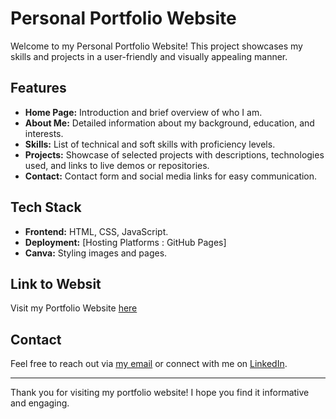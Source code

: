 # Personal Portfolio Website

Welcome to my Personal Portfolio Website! This project showcases my skills and projects  in a user-friendly and visually appealing manner.

## Features

- **Home Page:** Introduction and brief overview of who I am.
- **About Me:** Detailed information about my background, education, and interests.
- **Skills:** List of technical and soft skills with proficiency levels.
- **Projects:** Showcase of selected projects with descriptions, technologies used, and links to live demos or repositories.
- **Contact:** Contact form and social media links for easy communication.

## Tech Stack

- **Frontend:** HTML, CSS, JavaScript.
- **Deployment:** [Hosting Platforms : GitHub Pages]
- **Canva:** Styling images and pages.
 
## Link to Websit

Visit my Portfolio Website [here](https://aishrma.github.io/Personal-Portfolio/)

## Contact

Feel free to reach out via [my email](mailto:aishsharma1102@gmail.com) or connect with me on [LinkedIn](https://www.linkedin.com/in/aishwarya-sharma-a0316a306/).

---

Thank you for visiting my portfolio website! I hope you find it informative and engaging.
